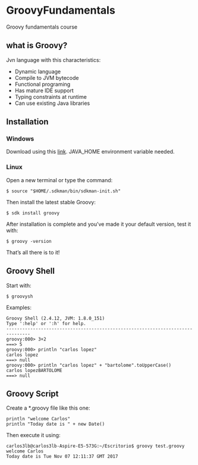 # GroovyFundamentals
Groovy fundamentals course

## what is Groovy?
Jvn language with this characteristics:
- Dynamic language
- Compile to JVM bytecode
- Functional programing
- Has mature IDE support
- Typing constraints at runtime
- Can use existing Java libraries

## Installation

### Windows
Download using this [link](http://groovy-lang.org/download.html). JAVA_HOME environment variable needed.

### Linux
Open a new terminal or type the command:
```
$ source "$HOME/.sdkman/bin/sdkman-init.sh"
```
Then install the latest stable Groovy:
```
$ sdk install groovy
```
After installation is complete and you’ve made it your default version, test it with:
```
$ groovy -version
```
That’s all there is to it!

## Groovy Shell
Start with:
```
$ groovysh
```
Examples:
```
Groovy Shell (2.4.12, JVM: 1.8.0_151)
Type ':help' or ':h' for help.
-------------------------------------------------------------------------------
groovy:000> 3+2
===> 5
groovy:000> println "carlos lopez"
carlos lopez
===> null
groovy:000> println "carlos lopez" + "bartolome".toUpperCase()
carlos lopezBARTOLOME
===> null
```

## Groovy Script
Create a *.groovy file like this one:
```
println "welcome Carlos"
println "Today date is " + new Date() 
```
Then execute it using:
```
carlos3lb@carlos3lb-Aspire-E5-573G:~/Escritorio$ groovy test.groovy
welcome Carlos
Today date is Tue Nov 07 12:11:37 GMT 2017
```




